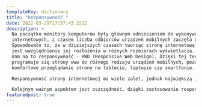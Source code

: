```yaml
---
templateKey: dictionary
title: "Responsywność "
date: 2022-03-29T17:57:43.221Z
description: >
  Na początku monitory komputerów były głównym odniesieniem do wykonywania stron
  internetowych, z czasem liczba odbiorców urządzeń mobilnych zaczęła rosnąć.
  Spowodowało to, że w dzisiejszych czasach tworząc stronę internetową konieczne
  jest uwzględnienie jej rozłożenia w różnych rozmiarach wyświetlacza. Pozwala
  nam na to responsywność - RWD (Responsive Web Design). Dzięki tej technologii
  programuje się strony www do różnego rodzaju urządzeń mobilnych, pozwalając na
  komfortowe przeglądanie strony na tablecie, laptopie czy smartfonie. 

  Responsywność strony internetowej ma wiele zalet, jednak największą jest możliwość potencjalnego zwiększenia grona odbiorców, ponieważ ta techologia jest wspierana przez lidera wśród wyszukiwarek- Google.

  Kolejnym ważnym aspektem jest oszczędność, dzięki zastosowaniu responsywności możemy zrezygnować z tworzenia kolejnej- mobilnej wersji strony.
featuredpost: true
---
```

